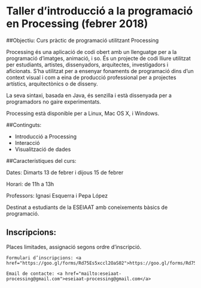 # Taller d’introducció a la programació en Processing (febrer 2018)


##Objectiu:
Curs pràctic de programació utilitzant Processing

Processing és una aplicació de codi obert amb un llenguatge per a la programació d’imatges, animació, i so. És un projecte de codi lliure utilitzat per estudiants, artistes, dissenyadors, arquitectes, investigadors i aficionats. S’ha utilitzat per a ensenyar fonaments de programació dins d’un context visual i com a eina de producció professional per a projectes artístics, arquitectònics o de disseny.

La seva sintaxi, basada en Java, és senzilla i està dissenyada per a programadors no gaire experimentats.

Processing està disponible per a Linux, Mac OS X, i Windows.

##Continguts:

* Introducció a Processing
* Interacció
* Visualització de dades

##Característiques del curs:

Dates: Dimarts 13 de febrer i dijous 15 de febrer

Horari: de 11h a 13h

Professors: Ignasi Esquerra i Pepa López

Destinat a estudiants de la ESEIAAT amb coneixements bàsics de programació.

## Inscripcions:

Places limitades, assignació segons ordre d’inscripció.

    Formulari d’inscripcions: <a href="https://goo.gl/forms/Rd75Es5xccl2OaS02">https://goo.gl/forms/Rd75Es5xccl2OaS02</a>

    Email de contacte: <a href="mailto:eseiaat-processing@gmail.com">eseiaat-processing@gmail.com</a>
    

